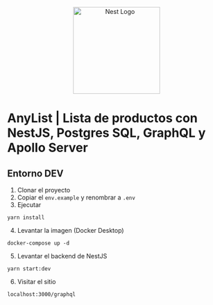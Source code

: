 <p align="center">
  <a href="http://nestjs.com/" target="blank"><img src="https://nestjs.com/img/logo-small.svg" width="200" alt="Nest Logo" /></a>
</p>

# AnyList | Lista de productos con NestJS, Postgres SQL, GraphQL y Apollo Server

## Entorno DEV

1. Clonar el proyecto
2. Copiar el `env.example` y renombrar a `.env`
3. Ejecutar

```
yarn install
```

4. Levantar la imagen (Docker Desktop)

```
docker-compose up -d
```

5. Levantar el backend de NestJS

```
yarn start:dev
```

6. Visitar el sitio

```
localhost:3000/graphql
```
